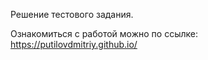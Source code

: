 Решение тестового задания.

Ознакомиться с работой можно по ссылке: https://putilovdmitriy.github.io/
